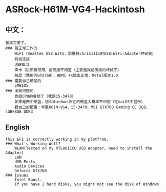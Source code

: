 # ASRock-H61M-VG4-Hackintosh

## 中文：
    基本完美了。
    ### 能正常工作的
        WiFI（Realtek USB WiFI，需要找chris1111的USB-WiFi-Adapter并安装）
        有线连接
        USB插口
        声卡（后面板可用，前面版不知道（主要是我前面板的坏掉了）
        独显（我用的GTX760），HDMI 4K输出正常，Metal版本1.0
    ### 需要自己填写的
        SMBIOS
    ### 出现问题的
        也就CPU的睿频了（我是i5-3470）
        如果是两个硬盘，那么Windows所在的硬盘大概率不识别（在macOS中显示）
        我自己的配置：华擎H61M-VG4，i5-3470，MSI GTX760 Gaming OC 2GB， 4GB+8GB DDR3
        
 ## English
    This EFI is correctly working in my platfrom.
    ### What's Working Well?
        WLAN(Tested on my RTL8811CU USB Adapter, need to install the Adapter)
        LAN
        USB Ports
        Audio Devices
        Geforce GTX760
    ### Issues
        Intel Boost.
        If you have 2 hard disks, you might not see the disk of Windows.
